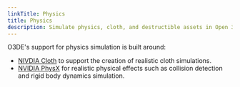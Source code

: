 ```yaml
---
linkTitle: Physics
title: Physics
description: Simulate physics, cloth, and destructible assets in Open 3D Engine (O3DE).
---
```


O3DE's support for physics simulation is built around:

<!-- * [NIVDIA Blast](nvidia-blast) to provide fast, high-fidelity destruction simulation. -->
* [NIVDIA Cloth](./nvidia-cloth) to support the creation of realistic cloth simulations.
* [NVIDIA PhysX](./nvidia-physx) for realistic physical effects such as collision detection and rigid body dynamics simulation. 
